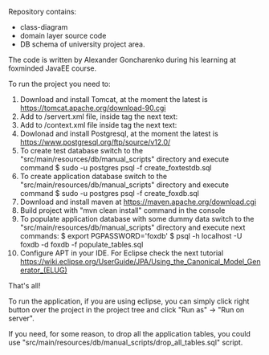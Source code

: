 Repository contains: 
- class-diagram
- domain layer source code
- DB schema
of university project area.

The code is written by Alexander Goncharenko during his learning at foxminded JavaEE course.

To run the project you need to:
1. Download and install Tomcat, at the moment the latest is https://tomcat.apache.org/download-90.cgi
2. Add to <tomcat server folder>/servert.xml file, inside </GlobalNamingResources> tag the next text:
   <Resource name="jdbc/foxdb" 
      global="jdbc/foxdb" 
      auth="Container" 
      type="javax.sql.DataSource" 
      driverClassName="org.postgresql.Driver" 
      url="jdbc:postgresql://localhost/foxdb" 
      username="foxdb" 
      password="foxdb"       
      maxActive="100" 
      maxIdle="20" 
      minIdle="5" 
      maxWait="10000" />
3. Add to <tomcat server folder>/context.xml file inside <Context> tag the next text:
    <ResourceLink name="jdbc/foxdb"
                  global="jdbc/foxdb"
                  auth="Container"
                  type="javax.sql.DataSource" />
4. Dowlonad and install Postgresql, at the moment the latest is https://www.postgresql.org/ftp/source/v12.0/
5. To create test database switch to the "src/main/resources/db/manual_scripts" directory and execute command
   $ sudo -u postgres psql -f create_foxtestdb.sql
6. To create application database switch to the "src/main/resources/db/manual_scripts" directory and execute command
   $ sudo -u postgres psql -f create_foxdb.sql
7. Download and install maven at https://maven.apache.org/download.cgi
8. Build project with "mvn clean install" command in the console
9. To populate application database with some dummy data switch to the "src/main/resources/db/manual_scripts" directory and execute next commands:
   $ export PGPASSWORD='foxdb'
   $ psql -h localhost -U foxdb -d foxdb -f populate_tables.sql
10. Configure APT in your IDE. For Eclipse check the next tutorial https://wiki.eclipse.org/UserGuide/JPA/Using_the_Canonical_Model_Generator_(ELUG)

That's all!

To run the application, if you are using eclipse, you can simply click right button over the project in the project tree and click "Run as" -> "Run on server".

If you need, for some reason, to drop all the application tables, you could use "src/main/resources/db/manual_scripts/drop_all_tables.sql" script.
